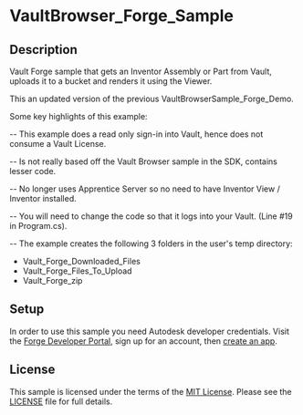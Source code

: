 # VaultBrowser_Forge_Sample

## Description

Vault Forge sample that gets an Inventor Assembly or Part from Vault, uploads it to a bucket and renders it using the Viewer.

This an updated version of the previous VaultBrowserSample_Forge_Demo. 

Some key highlights of this example:

-- This example does a read only sign-in into Vault, hence does not consume a Vault License.

-- Is not really based off the Vault Browser sample in the SDK, contains lesser code. 

-- No longer uses Apprentice Server so no need to have Inventor View / Inventor installed.

-- You will need to change the code so that it logs into your Vault. (Line #19 in Program.cs).

-- The example creates the following 3 folders in the user's temp directory:
   - Vault_Forge_Downloaded_Files
   - Vault_Forge_Files_To_Upload
   - Vault_Forge_zip

## Setup

In order to use this sample you need Autodesk developer credentials. Visit the [Forge Developer Portal](https://developer.autodesk.com), sign up for an account, then [create an app](https://developer.autodesk.com/myapps/create).

## License

This sample is licensed under the terms of the [MIT License](http://opensource.org/licenses/MIT).
Please see the [LICENSE](LICENSE) file for full details.
